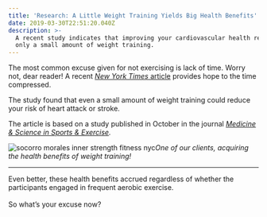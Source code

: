 ```yaml
---
title: 'Research: A Little Weight Training Yields Big Health Benefits'
date: 2019-03-30T22:51:20.040Z
description: >-
  A recent study indicates that improving your cardiovascular health requires
  only a small amount of weight training.
---
```

The most common excuse given for not exercising is lack of time.  Worry not, dear reader!  A recent [_New York Times_ article](https://nyti.ms/2DZQsRh) provides hope to the time compressed.  

The study found that even a small amount of weight training could reduce your risk of heart attack or stroke.  

The article is based on a study published in October in the journal [_Medicine & Science in Sports & Exercise_](https://greysteel.us11.list-manage.com/track/click?u=45469f474a28b6a3c8167df48&id=311b2ae563&e=44cb3a58d3)_._ 

![socorro morales inner strength fitness nyc](/img/socorro-morales-inner-strenght-fitness.webp "socorro morales inner strength fitness")_One of our clients, acquiring the health benefits of weight training!_<hr>

Even better, these health benefits accrued regardless of whether the participants engaged in frequent aerobic exercise. \
\
So what’s your excuse now?
